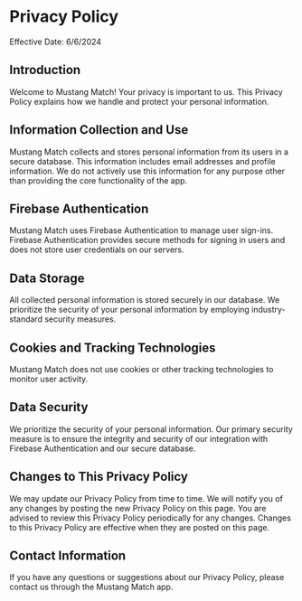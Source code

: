 # Privacy Policy

Effective Date: 6/6/2024

## Introduction
Welcome to Mustang Match! Your privacy is important to us. This Privacy Policy explains how we handle and protect your personal information.

## Information Collection and Use
Mustang Match collects and stores personal information from its users in a secure database. This information includes email addresses and profile information. We do not actively use this information for any purpose other than providing the core functionality of the app.

## Firebase Authentication
Mustang Match uses Firebase Authentication to manage user sign-ins. Firebase Authentication provides secure methods for signing in users and does not store user credentials on our servers.

## Data Storage
All collected personal information is stored securely in our database. We prioritize the security of your personal information by employing industry-standard security measures.

## Cookies and Tracking Technologies
Mustang Match does not use cookies or other tracking technologies to monitor user activity.

## Data Security
We prioritize the security of your personal information. Our primary security measure is to ensure the integrity and security of our integration with Firebase Authentication and our secure database.

## Changes to This Privacy Policy
We may update our Privacy Policy from time to time. We will notify you of any changes by posting the new Privacy Policy on this page. You are advised to review this Privacy Policy periodically for any changes. Changes to this Privacy Policy are effective when they are posted on this page.

## Contact Information
If you have any questions or suggestions about our Privacy Policy, please contact us through the Mustang Match app.
